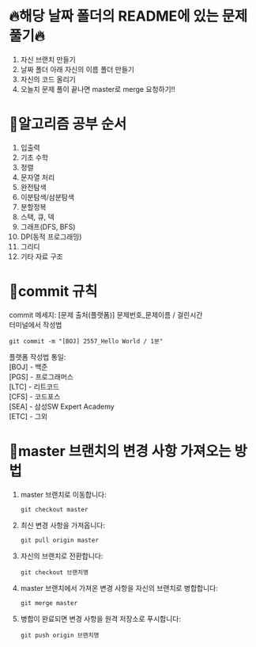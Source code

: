 # 🔥해당 날짜 폴더의 README에 있는 문제 풀기🔥
1. 자신 브랜치 만들기
2. 날짜 폴더 아래 자신의 이름 폴더 만들기
3. 자신의 코드 올리기
4. 오늘치 문제 풀이 끝나면 master로 merge 요청하기!!

# 📌알고리즘 공부 순서
1. 입출력
2. 기초 수학
3. 정렬
4. 문자열 처리
5. 완전탐색
6. 이분탐색/삼분탐색
7. 분할정복
8. 스택, 큐, 덱
9. 그래프(DFS, BFS)
10. DP(동적 프로그래밍)
11. 그리디
12. 기타 자료 구조
    
# 📌commit 규칙

commit 메세지: [문제 출처(플랫폼)] 문제번호_문제이름 / 걸린시간  
터미널에서 작성법

    git commit -m "[BOJ] 2557_Hello World / 1분"

플랫폼 작성법 통일:  
[BOJ] - 백준  
[PGS] - 프로그래머스  
[LTC] - 리트코드  
[CFS] - 코드포스  
[SEA] - 삼성SW Expert Academy  
[ETC] - 그외  


# 📌master 브랜치의 변경 사항 가져오는 방법

1. master 브랜치로 이동합니다:
   
    ```
    git checkout master 
    ```   


1. 최신 변경 사항을 가져옵니다:
    ```
    git pull origin master
    ```
2. 자신의 브랜치로 전환합니다:
    ```
    git checkout 브랜치명
    ```
3. master 브랜치에서 가져온 변경 사항을 자신의 브랜치로 병합합니다:
    ```
    git merge master
    ```
4. 병합이 완료되면 변경 사항을 원격 저장소로 푸시합니다:
    ```
    git push origin 브랜치명
    ```
